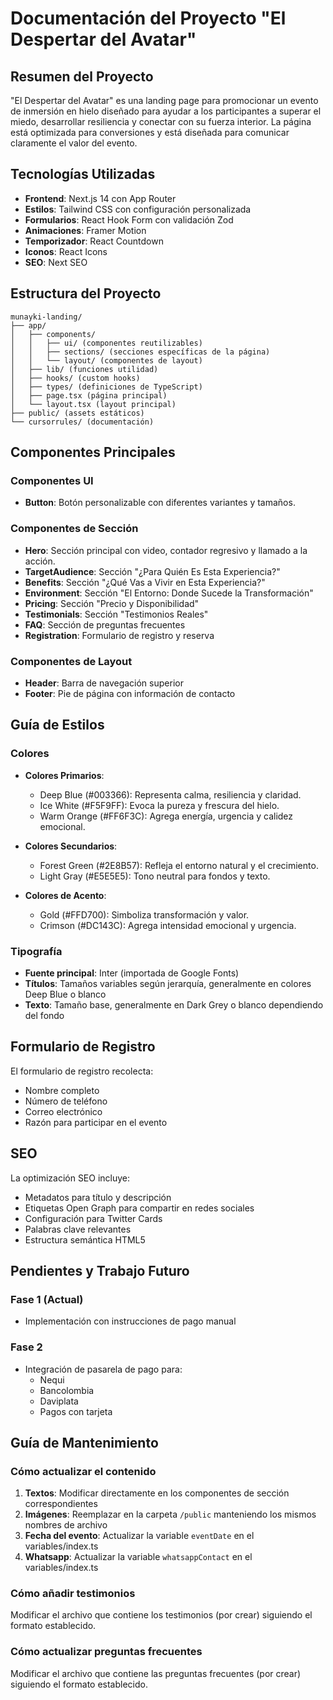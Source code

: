 # Documentación del Proyecto "El Despertar del Avatar"

## Resumen del Proyecto

"El Despertar del Avatar" es una landing page para promocionar un evento de inmersión en hielo diseñado para ayudar a los participantes a superar el miedo, desarrollar resiliencia y conectar con su fuerza interior. La página está optimizada para conversiones y está diseñada para comunicar claramente el valor del evento.

## Tecnologías Utilizadas

- **Frontend**: Next.js 14 con App Router
- **Estilos**: Tailwind CSS con configuración personalizada
- **Formularios**: React Hook Form con validación Zod
- **Animaciones**: Framer Motion
- **Temporizador**: React Countdown
- **Iconos**: React Icons
- **SEO**: Next SEO

## Estructura del Proyecto

```
munayki-landing/
├── app/
│   ├── components/
│   │   ├── ui/ (componentes reutilizables)
│   │   ├── sections/ (secciones específicas de la página)
│   │   └── layout/ (componentes de layout)
│   ├── lib/ (funciones utilidad)
│   ├── hooks/ (custom hooks)
│   ├── types/ (definiciones de TypeScript)
│   ├── page.tsx (página principal)
│   └── layout.tsx (layout principal)
├── public/ (assets estáticos)
└── cursorrules/ (documentación)
```

## Componentes Principales

### Componentes UI

- **Button**: Botón personalizable con diferentes variantes y tamaños.

### Componentes de Sección

- **Hero**: Sección principal con video, contador regresivo y llamado a la acción.
- **TargetAudience**: Sección "¿Para Quién Es Esta Experiencia?"
- **Benefits**: Sección "¿Qué Vas a Vivir en Esta Experiencia?"
- **Environment**: Sección "El Entorno: Donde Sucede la Transformación"
- **Pricing**: Sección "Precio y Disponibilidad"
- **Testimonials**: Sección "Testimonios Reales"
- **FAQ**: Sección de preguntas frecuentes
- **Registration**: Formulario de registro y reserva

### Componentes de Layout

- **Header**: Barra de navegación superior
- **Footer**: Pie de página con información de contacto

## Guía de Estilos

### Colores

- **Colores Primarios**:
  - Deep Blue (#003366): Representa calma, resiliencia y claridad.
  - Ice White (#F5F9FF): Evoca la pureza y frescura del hielo.
  - Warm Orange (#FF6F3C): Agrega energía, urgencia y calidez emocional.

- **Colores Secundarios**:
  - Forest Green (#2E8B57): Refleja el entorno natural y el crecimiento.
  - Light Gray (#E5E5E5): Tono neutral para fondos y texto.

- **Colores de Acento**:
  - Gold (#FFD700): Simboliza transformación y valor.
  - Crimson (#DC143C): Agrega intensidad emocional y urgencia.

### Tipografía

- **Fuente principal**: Inter (importada de Google Fonts)
- **Títulos**: Tamaños variables según jerarquía, generalmente en colores Deep Blue o blanco
- **Texto**: Tamaño base, generalmente en Dark Grey o blanco dependiendo del fondo

## Formulario de Registro

El formulario de registro recolecta:
- Nombre completo
- Número de teléfono
- Correo electrónico
- Razón para participar en el evento

## SEO

La optimización SEO incluye:
- Metadatos para título y descripción 
- Etiquetas Open Graph para compartir en redes sociales
- Configuración para Twitter Cards
- Palabras clave relevantes
- Estructura semántica HTML5

## Pendientes y Trabajo Futuro

### Fase 1 (Actual)
- Implementación con instrucciones de pago manual

### Fase 2
- Integración de pasarela de pago para:
  - Nequi
  - Bancolombia
  - Daviplata
  - Pagos con tarjeta

## Guía de Mantenimiento

### Cómo actualizar el contenido

1. **Textos**: Modificar directamente en los componentes de sección correspondientes
2. **Imágenes**: Reemplazar en la carpeta `/public` manteniendo los mismos nombres de archivo
3. **Fecha del evento**: Actualizar la variable `eventDate` en el variables/index.ts
4. **Whatsapp**: Actualizar la variable `whatsappContact` en el variables/index.ts

### Cómo añadir testimonios

Modificar el archivo que contiene los testimonios (por crear) siguiendo el formato establecido.

### Cómo actualizar preguntas frecuentes

Modificar el archivo que contiene las preguntas frecuentes (por crear) siguiendo el formato establecido. 